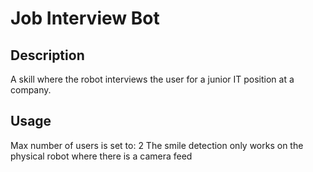 # Job Interview Bot


## Description
A skill where the robot interviews the user for a junior IT position at a company.

## Usage
Max number of users is set to: 2 
The smile detection only works on the physical robot where there is a camera feed